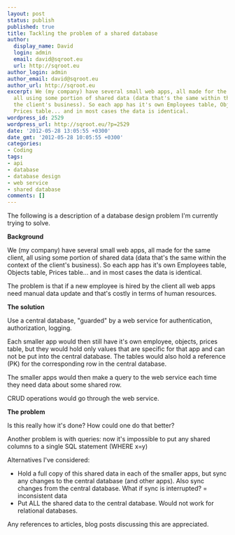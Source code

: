```yaml
---
layout: post
status: publish
published: true
title: Tackling the problem of a shared database
author:
  display_name: David
  login: admin
  email: david@sqroot.eu
  url: http://sqroot.eu
author_login: admin
author_email: david@sqroot.eu
author_url: http://sqroot.eu
excerpt: We (my company) have several small web apps, all made for the same client,
  all using some portion of shared data (data that's the same within the context of
  the client's business). So each app has it's own Employees table, Objects table,
  Prices table... and in most cases the data is identical.
wordpress_id: 2529
wordpress_url: http://sqroot.eu/?p=2529
date: '2012-05-28 13:05:55 +0300'
date_gmt: '2012-05-28 10:05:55 +0300'
categories:
- Coding
tags:
- api
- database
- database design
- web service
- shared database
comments: []
---
```

<p>The following is a description of a database design problem I'm currently trying to solve.</p>
<p><strong>Background</strong></p>
<p>We (my company) have several small web apps, all made for the same client, all using some portion of shared data (data that's the same within the context of the client's business). So each app has it's own Employees table, Objects table, Prices table... and in most cases the data is identical.</p>
<p>The problem is that if a new employee is hired by the client all web apps need manual data update and that's costly in terms of human resources.</p>
<p><strong>The solution</strong></p>
<p>Use a central database, "guarded" by a web service for authentication, authorization, logging.</p>
<p>Each smaller app would then still have it's own employee, objects, prices table, but they would hold only values that are specific for that app and can not be put into the central database. The tables would also hold a reference (PK) for the corresponding row in the central database.</p>
<p>The smaller apps would then make a query to the web service each time they need data about some shared row.</p>
<p>CRUD operations would go through the web service.</p>
<p><strong>The problem</strong></p>
<p>Is this really how it's done? How could one do that better?</p>
<p>Another problem is with queries: now it's impossible to put any shared columns to a single SQL statement (WHERE x=y)</p>
<p>Alternatives I've considered:</p>
<ul>
<li>Hold a full copy of this shared data in each of the smaller apps, but sync any changes to the central database (and other apps). Also sync changes from the central database. What if sync is interrupted? = inconsistent data</li>
<li>Put ALL the shared data to the central database. Would not work for relational databases.</li>
</ul>
<p>Any references to articles, blog posts discussing this are appreciated.</p>
